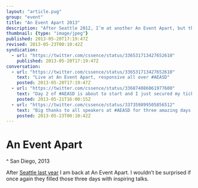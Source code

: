 ```yaml
---
layout: "article.pug"
group: "event"
title: "An Event Apart 2013"
description: "After Seattle 2012, I’m at another An Event Apart, but this time in San Diego."
thumbnail: {type: "image/jpeg"}
published: 2013-05-20T17:19:47Z
revised: 2013-05-23T00:10:42Z
syndication:
  - url: "https://twitter.com/cssence/status/336531713427652610"
    published: 2013-05-20T17:19:47Z
conversation:
  - url: "https://twitter.com/cssence/status/336531713427652610"
    text: "Live at An Event Apart, responsive all over #AEASD"
    posted: 2013-05-20T17:19:47Z
  - url: "https://twitter.com/cssence/status/336874086061977600"
    text: "Day 2 of #AEASD is about to start and I just secured my ticket for [@dConstruct](https://twitter.com/dconstruct) - cannot get any better!"
    posted: 2013-05-21T16:00:15Z
  - url: "https://twitter.com/cssence/status/337359899505856512"
    text: "Big thanks to all speakers at #AEASD for three amazing days #MindBlown — cc [@zeldman](https://twitter.com/zeldman) [@meyerweb](https://twitter.com/meyerweb)"
    posted: 2013-05-23T00:10:42Z
---
```


# An Event Apart
^ San Diego, 2013

After [Seattle last year](/2012/aneventapart-seattle) I am back at An Event Apart. I wouldn’t be surprised if once again they filled those three days with inspiring talks.
